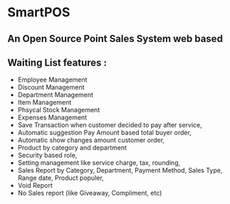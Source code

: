 # SmartPOS
## An Open Source Point Sales System web based

## Waiting List features :
- Employee Management
- Discount Management
- Department Management
- Item Management
- Phsycal Stock Management
- Expenses Management
- Save Transaction when customer decided to pay after service,
- Automatic suggestion Pay Amount based total buyer order,
- Automatic show changes amount customer order,
- Product by category and department
- Security based role,
- Setting management like service charge, tax, rounding,
- Sales Report by Category, Department, Payment Method, Sales Type, Range date, Product populer,
- Void Report
- No Sales report (like Giveaway, Compliment, etc)
